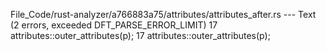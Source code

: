 File_Code/rust-analyzer/a766883a75/attributes/attributes_after.rs --- Text (2 errors, exceeded DFT_PARSE_ERROR_LIMIT)
17     attributes::outer_attributes(p);                                                                                                                      17     attributes::outer_attributes(p);

